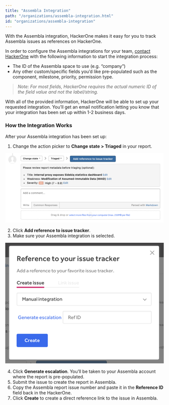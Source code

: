 ```yaml
---
title: "Assembla Integration"
path: "/organizations/assembla-integration.html"
id: "organizations/assembla-integration"
---
```


With the Assembla integration, HackerOne makes it easy for you to track Assembla issues as references on HackerOne.

In order to configure the Assembla integrations for your team, [contact HackerOne](https://support.hackerone.com) with the following information to start the integration process:

* The ID of the Assembla space to use (e.g. “company”)
* Any other custom/specific fields you’d like pre-populated such as the component, milestone, priority, permission type.

><i>Note: For most fields, HackerOne requires the actual numeric ID of the field value and not the label/string.</i>

With all of the provided information, HackerOne will be able to set up your requested integration. You’ll get an email notification letting you know that your integration has been set up within 1-2 business days.

### How the Integration Works
After your Assembla integration has been set up:
1. Change the action picker to **Change state > Triaged** in your report.

![integrations](./images/add-integration-reference.png)

2. Click **Add reference to issue tracker**.
3. Make sure your Assembla integration is selected.

![integration](./images/issue-tracker-reference.png)

4. Click **Generate escalation**. You’ll be taken to your Assembla account where the report is pre-populated.
3. Submit the issue to create the report in Assembla.
4. Copy the Assembla report issue number and paste it in the **Reference ID** field back in the HackerOne.
5. Click **Create** to create a direct reference link to the issue in Assembla.
